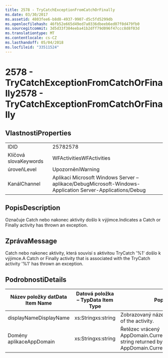 ```yaml
---
title: 2578 - TryCatchExceptionFromCatchOrFinally
ms.date: 03/30/2017
ms.assetid: 4803fee6-b8d8-4937-9907-d5c5fd5299db
ms.openlocfilehash: 46fb52e665d49ed7a0336dbeeb6ed07f0d479fb0
ms.sourcegitcommit: 3d5d33f384eeba41b2dff79d096f47ccc8d8f03d
ms.translationtype: MT
ms.contentlocale: cs-CZ
ms.lasthandoff: 05/04/2018
ms.locfileid: "33511524"
---
```

# <a name="2578---trycatchexceptionfromcatchorfinally"></a><span data-ttu-id="93ba8-102">2578 - TryCatchExceptionFromCatchOrFinally</span><span class="sxs-lookup"><span data-stu-id="93ba8-102">2578 - TryCatchExceptionFromCatchOrFinally</span></span>
## <a name="properties"></a><span data-ttu-id="93ba8-103">Vlastnosti</span><span class="sxs-lookup"><span data-stu-id="93ba8-103">Properties</span></span>  
  
|||  
|-|-|  
|<span data-ttu-id="93ba8-104">ID</span><span class="sxs-lookup"><span data-stu-id="93ba8-104">ID</span></span>|<span data-ttu-id="93ba8-105">2578</span><span class="sxs-lookup"><span data-stu-id="93ba8-105">2578</span></span>|  
|<span data-ttu-id="93ba8-106">Klíčová slova</span><span class="sxs-lookup"><span data-stu-id="93ba8-106">Keywords</span></span>|<span data-ttu-id="93ba8-107">WFActivities</span><span class="sxs-lookup"><span data-stu-id="93ba8-107">WFActivities</span></span>|  
|<span data-ttu-id="93ba8-108">úroveň</span><span class="sxs-lookup"><span data-stu-id="93ba8-108">Level</span></span>|<span data-ttu-id="93ba8-109">Upozornění</span><span class="sxs-lookup"><span data-stu-id="93ba8-109">Warning</span></span>|  
|<span data-ttu-id="93ba8-110">Kanál</span><span class="sxs-lookup"><span data-stu-id="93ba8-110">Channel</span></span>|<span data-ttu-id="93ba8-111">Aplikaci Microsoft Windows Server – aplikace/Debug</span><span class="sxs-lookup"><span data-stu-id="93ba8-111">Microsoft-Windows-Application Server-Applications/Debug</span></span>|  
  
## <a name="description"></a><span data-ttu-id="93ba8-112">Popis</span><span class="sxs-lookup"><span data-stu-id="93ba8-112">Description</span></span>  
 <span data-ttu-id="93ba8-113">Označuje Catch nebo nakonec aktivity došlo k výjimce.</span><span class="sxs-lookup"><span data-stu-id="93ba8-113">Indicates a Catch or Finally activity has thrown an exception.</span></span>  
  
## <a name="message"></a><span data-ttu-id="93ba8-114">Zpráva</span><span class="sxs-lookup"><span data-stu-id="93ba8-114">Message</span></span>  
 <span data-ttu-id="93ba8-115">Catch nebo nakonec aktivity, která souvisí s aktivitou TryCatch '%1' došlo k výjimce.</span><span class="sxs-lookup"><span data-stu-id="93ba8-115">A Catch or Finally activity that is associated with the TryCatch activity '%1' has thrown an exception.</span></span>  
  
## <a name="details"></a><span data-ttu-id="93ba8-116">Podrobnosti</span><span class="sxs-lookup"><span data-stu-id="93ba8-116">Details</span></span>  
  
|<span data-ttu-id="93ba8-117">Název položky dat</span><span class="sxs-lookup"><span data-stu-id="93ba8-117">Data Item Name</span></span>|<span data-ttu-id="93ba8-118">Datová položka – Typ</span><span class="sxs-lookup"><span data-stu-id="93ba8-118">Data Item Type</span></span>|<span data-ttu-id="93ba8-119">Popis</span><span class="sxs-lookup"><span data-stu-id="93ba8-119">Description</span></span>|  
|--------------------|--------------------|-----------------|  
|<span data-ttu-id="93ba8-120">displayName</span><span class="sxs-lookup"><span data-stu-id="93ba8-120">DisplayName</span></span>|<span data-ttu-id="93ba8-121">xs:String</span><span class="sxs-lookup"><span data-stu-id="93ba8-121">xs:string</span></span>|<span data-ttu-id="93ba8-122">Zobrazovaný název aktivity.</span><span class="sxs-lookup"><span data-stu-id="93ba8-122">The display name of the activity.</span></span>|  
|<span data-ttu-id="93ba8-123">Domény aplikace</span><span class="sxs-lookup"><span data-stu-id="93ba8-123">AppDomain</span></span>|<span data-ttu-id="93ba8-124">xs:String</span><span class="sxs-lookup"><span data-stu-id="93ba8-124">xs:string</span></span>|<span data-ttu-id="93ba8-125">Řetězec vrácený AppDomain.CurrentDomain.FriendlyName.</span><span class="sxs-lookup"><span data-stu-id="93ba8-125">The string returned by AppDomain.CurrentDomain.FriendlyName.</span></span>|
